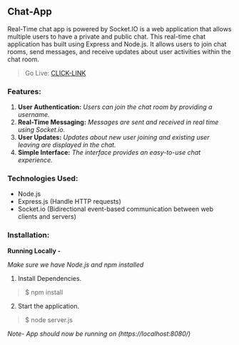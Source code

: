 ## Chat-App

Real-Time chat app is powered by Socket.IO is a web application that allows multiple users to have a private and public chat. This real-time chat application has built using Express and Node.js. It allows users to join chat rooms, send messages, and receive updates about user activities within the chat room.


> Go Live:     [CLICK-LINK](https://chat-application-4rn1.onrender.com)


### Features:

1) **User Authentication:**   *_Users can join the chat room by providing a username._*
2) **Real-Time Messaging:**  *_Messages are sent and received in real time using Socket.io._*
3) **User Updates:**    *_Updates about new user joining and existing user leaving are displayed in the chat._*
4) **Simple Interface:**   *_The interface provides an easy-to-use chat experience._*


### Technologies Used:

- Node.js
- Express.js (Handle HTTP requests)
- Socket.io (Bidirectional event-based communication between web clients and servers)
  



### Installation:

**Running Locally -**

*_Make sure we have Node.js and npm installed_*


1. Install Dependencies.

 > $ npm install

2. Start the application.

 > $ node server.js

*_Note- App should now be running on (https://localhost:8080/)_*

               
